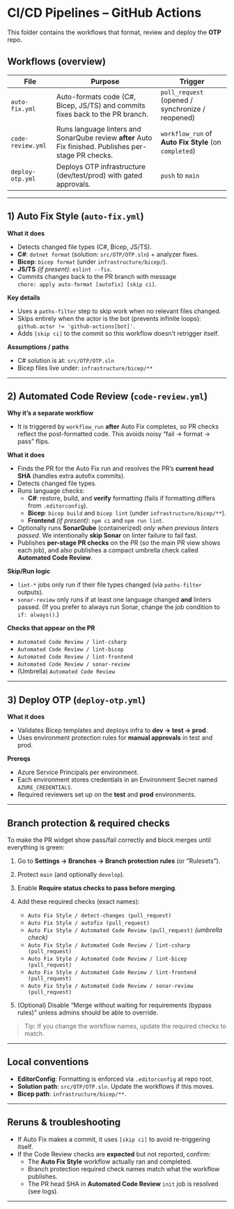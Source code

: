 # CI/CD Pipelines – GitHub Actions

This folder contains the workflows that format, review and deploy the **OTP** repo.

## Workflows (overview)

| File | Purpose | Trigger |
| --- | --- | --- |
| `auto-fix.yml` | Auto-formats code (C#, Bicep, JS/TS) and commits fixes back to the PR branch. | `pull_request` (opened / synchronize / reopened) |
| `code-review.yml` | Runs language linters and SonarQube review **after** Auto Fix finished. Publishes per-stage PR checks. | `workflow_run` of **Auto Fix Style** (on `completed`) |
| `deploy-otp.yml` | Deploys OTP infrastructure (dev/test/prod) with gated approvals. | `push` to `main` |

---

## 1) Auto Fix Style (`auto-fix.yml`)

**What it does**
- Detects changed file types (C#, Bicep, JS/TS).
- **C#**: `dotnet format` (solution: `src/OTP/OTP.sln`) + analyzer fixes.
- **Bicep**: `bicep format` (under `infrastructure/bicep/`).
- **JS/TS** *(if present)*: `eslint --fix`.
- Commits changes back to the PR branch with message  
  `chore: apply auto-format [autofix] [skip ci]`.

**Key details**
- Uses a `paths-filter` step to skip work when no relevant files changed.
- Skips entirely when the actor is the bot (prevents infinite loops):  
  `github.actor != 'github-actions[bot]'`.
- Adds `[skip ci]` to the commit so this workflow doesn’t retrigger itself.

**Assumptions / paths**
- C# solution is at: `src/OTP/OTP.sln`
- Bicep files live under: `infrastructure/bicep/**`

---

## 2) Automated Code Review (`code-review.yml`)

**Why it’s a separate workflow**
- It is triggered by `workflow_run` **after** Auto Fix completes, so PR checks reflect
  the post-formatted code. This avoids noisy “fail → format → pass” flips.

**What it does**
- Finds the PR for the Auto Fix run and resolves the PR’s **current head SHA**
  (handles extra autofix commits).
- Detects changed file types.
- Runs language checks:
  - **C#**: restore, build, and **verify** formatting (fails if formatting differs from `.editorconfig`).
  - **Bicep**: `bicep build` and `bicep lint` (under `infrastructure/bicep/**`).
  - **Frontend** *(if present)*: `npm ci` and `npm run lint`.
- Optionally runs **SonarQube** (containerized) *only when previous linters passed*.
  We intentionally **skip Sonar** on linter failure to fail fast.
- Publishes **per-stage PR checks** on the PR (so the main PR view shows each job), and
  also publishes a compact umbrella check called **Automated Code Review**.

**Skip/Run logic**
- `lint-*` jobs only run if their file types changed (via `paths-filter` outputs).
- `sonar-review` only runs if at least one language changed **and** linters passed.
  (If you prefer to always run Sonar, change the job condition to `if: always()`.)

**Checks that appear on the PR**
- `Automated Code Review / lint-csharp`
- `Automated Code Review / lint-bicep`
- `Automated Code Review / lint-frontend`
- `Automated Code Review / sonar-review`
- (Umbrella) `Automated Code Review`

---

## 3) Deploy OTP (`deploy-otp.yml`)

**What it does**
- Validates Bicep templates and deploys infra to **dev → test → prod**.
- Uses environment protection rules for **manual approvals** in test and prod.

**Prereqs**
- Azure Service Principals per environment.
- Each environment stores credentials in an Environment Secret named `AZURE_CREDENTIALS`.
- Required reviewers set up on the **test** and **prod** environments.

---

## Branch protection & required checks

To make the PR widget show pass/fail correctly and block merges until everything is green:

1. Go to **Settings → Branches → Branch protection rules** (or “Rulesets”).
2. Protect `main` (and optionally `develop`).
3. Enable **Require status checks to pass before merging**.
4. Add these required checks (exact names):

   - `Auto Fix Style / detect-changes (pull_request)`
   - `Auto Fix Style / autofix (pull_request)`
   - `Auto Fix Style / Automated Code Review (pull_request)` *(umbrella check)*
   - `Auto Fix Style / Automated Code Review / lint-csharp (pull_request)`
   - `Auto Fix Style / Automated Code Review / lint-bicep (pull_request)`
   - `Auto Fix Style / Automated Code Review / lint-frontend (pull_request)`
   - `Auto Fix Style / Automated Code Review / sonar-review (pull_request)`

5. (Optional) Disable “Merge without waiting for requirements (bypass rules)”
   unless admins should be able to override.

> Tip: If you change the workflow names, update the required checks to match.

---

## Local conventions

- **EditorConfig**: Formatting is enforced via `.editorconfig` at repo root.
- **Solution path**: `src/OTP/OTP.sln`. Update the workflows if this moves.
- **Bicep path**: `infrastructure/bicep/**`.

---

## Reruns & troubleshooting

- If Auto Fix makes a commit, it uses `[skip ci]` to avoid re-triggering itself.
- If the Code Review checks are **expected** but not reported, confirm:
  - The **Auto Fix Style** workflow actually ran and completed.
  - Branch protection required check names match what the workflow publishes.
  - The PR head SHA in **Automated Code Review** `init` job is resolved (see logs).

---
